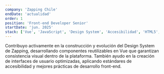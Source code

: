 ```yaml
---
company: 'Zapping Chile'
endDate: 'actualidad'
order: 1
position: 'Front-end Developer Senior'
startDate: 'jun. 2025'
stack: ['Vue', 'JavaScript', 'Design System', 'Accesibilidad', 'HTML5', 'CSS3']
---
```


Contribuyo activamente en la construcción y evolución del Design System de Zapping, desarrollando componentes reutilizables en Vue que garantizan consistencia visual dentro de la plataforma. También ayudo en la creación de interfaces de usuario optimizadas, aplicando estándares de accesibilidad y mejores prácticas de desarrollo front-end.
